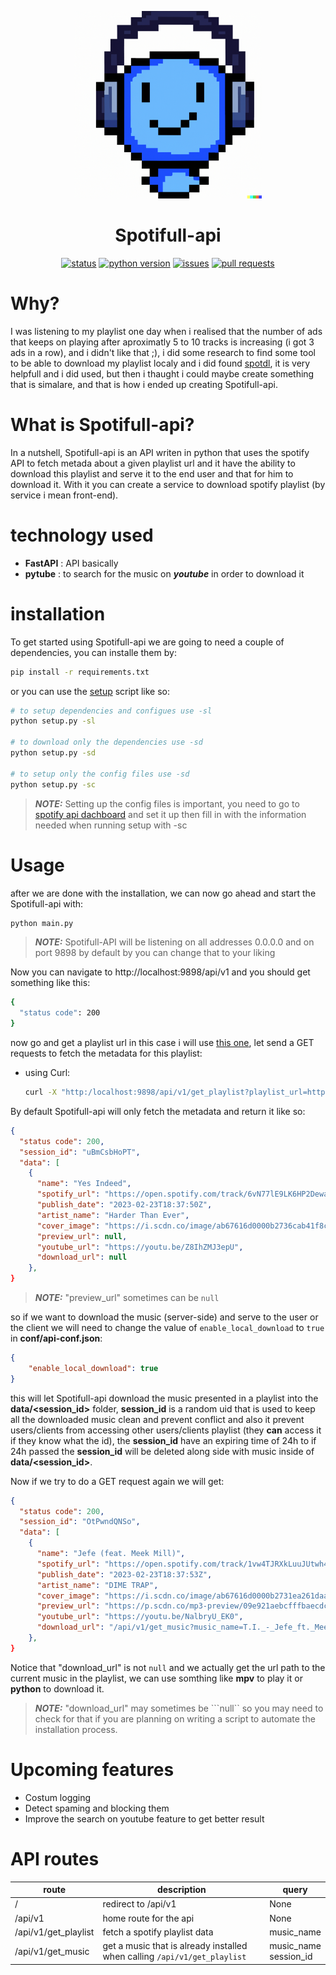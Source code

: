 <p align="center">
  <img src="https://github.com/0RaMsY0/Spotifull-api/blob/main/assets/images/spotifull_logo.png?raw=true" alt="Spotifull-api", width=300>
</p>

<div align="center">
   
  <p><h1>Spotifull-api</h1></p>

  <a href="">![status](https://img.shields.io/badge/status-development-red)</a>
  <a href="">![python version](https://img.shields.io/badge/python-%3E%3D%203.10-green)</a>
  <a href="">![issues](https://badges.hiptest.com:/bitbucket/issues/0RaMsY0/Spotifull-api?label=issues&style=plastic)</a>
  <a href="">![pull requests](https://img.shields.io/bitbucket/pr/0RaMsY0/Spotifull-api?color=red&style=plastic)</a>

</div>

# Why?

I was listening to my playlist one day when i realised that the number of ads that keeps on playing after aproximatly 5 to 10 tracks is increasing (i got 3 ads in a row), and i didn't like that ;), i did some research to find some tool to be able to download my playlist localy and i did found [spotdl](https://github.com/spotDL/spotify-downloader), it is very helpfull and i did used, but then i thaught i could maybe create something that is simalare, and that is how i ended up creating Spotifull-api.

# What is Spotifull-api?

In a nutshell, Spotifull-api is an API writen in python that uses the spotify API to fetch metada about a given playlist url and it have the ability to download this playlist and serve it to the end user and that for him to download it. With it you can create a service to download spotify playlist (by service i mean front-end).

# technology used

- **FastAPI** : API basically
- **pytube** : to search for the music on ***youtube*** in order to download it

# installation

To get started using Spotifull-api we are going to need a couple of dependencies, you can installe them by:
```bash
pip install -r requirements.txt
``` 
or you can use the [setup](https://github.com/0RaMsY0/Spotifull-api/blob/main/setup.py) script like so:
```bash
# to setup dependencies and configues use -sl
python setup.py -sl

# to download only the dependencies use -sd
python setup.py -sd

# to setup only the config files use -sd
python setup.py -sc
```

> **_NOTE:_**  Setting up the config files is important, you need to go to [spotify api dachboard](https://developer.spotify.com/dashboard/) and set it up then fill in with the information needed when running setup with -sc

# Usage

after we are done with the installation, we can now go ahead and start the Spotifull-api with:
```python
python main.py
```
> **_NOTE:_** Spotifull-API will be listening on all addresses 0.0.0.0 and on port 9898 by default by you can change that to your liking

Now you can navigate to http://localhost:9898/api/v1 and you should get something like this:
```bash
{
  "status code": 200
}
```

now go and get a playlist url in this case i will use [this one](https://open.spotify.com/playlist/7xmz5rpR2bSstByjr3vDId?si=6f910808f056436e), let send a GET requests to fetch the metadata for this playlist:
* using Curl:
    ```bash
    curl -X "http:/localhost:9898/api/v1/get_playlist?playlist_url=https://open.spotify.com/playlist/7xmz5rpR2bSstByjr3vDId?si=6f910808f056436e"
    ```
By default Spotifull-api will only fetch the metadata and return it like so:
```json
{
  "status code": 200,
  "session_id": "uBmCsbHoPT",
  "data": [
    {
      "name": "Yes Indeed",
      "spotify_url": "https://open.spotify.com/track/6vN77lE9LK6HP2DewaN6HZ",
      "publish_date": "2023-02-23T18:37:50Z",
      "artist_name": "Harder Than Ever",
      "cover_image": "https://i.scdn.co/image/ab67616d0000b2736cab41f8c84d6164976400d4",
      "preview_url": null,
      "youtube_url": "https://youtu.be/Z8IhZMJ3epU",
      "download_url": null
    },
}

```
> **_NOTE:_** "preview_url" sometimes can be ```null```

so if we want to download the music (server-side) and serve to the user or the client we will need to change the value of ```enable_local_download``` to ```true``` in **conf/api-conf.json**:
```json
{
    "enable_local_download": true
}
```
this will let Spotifull-api download the music presented in a playlist into the **data/<session_id>** folder, **session_id** is a random uid that is used to keep all the downloaded music clean and prevent conflict and also it prevent users/clients from accessing other users/clients playlist (they **can** access it if they know what the id), the **session_id** have an expiring time of 24h to if 24h passed the **session_id** will be deleted along side with music inside of **data/<session_id>**.

Now if we try to do a GET request again we will get:
```json
{
  "status code": 200,
  "session_id": "OtPwndQNSo",
  "data": [
    {
      "name": "Jefe (feat. Meek Mill)",
      "spotify_url": "https://open.spotify.com/track/1vw4TJRXkLuuJUtwh4UbYD",
      "publish_date": "2023-02-23T18:37:53Z",
      "artist_name": "DIME TRAP",
      "cover_image": "https://i.scdn.co/image/ab67616d0000b2731ea261daa852a6c5c465dff3",
      "preview_url": "https://p.scdn.co/mp3-preview/09e921aebcfffbaecdc9a2b17263a2b5d03fc3ed?cid=9eb1d0fd5b6f4b1d9a99da39da3879e6",
      "youtube_url": "https://youtu.be/NalbryU_EK0",
      "download_url": "/api/v1/get_music?music_name=T.I._-_Jefe_ft._Meek_Mill.mp3&session_id=OtPwndQNSo"
    },
}
```
Notice that "download_url" is not ```null``` and we actually get the url path to the current music in the playlist, we can use somthing like **mpv** to play it or **python** to download it.
> **_NOTE:_** "download_url" may sometimes be ```null`` so you may need to check for that if you are planning on writing a script to automate the installation process.


# Upcoming features

* Costum logging
* Detect spaming and blocking them
* Improve the search on youtube feature to get better result

# API routes

|  route  |  description  |  query  |
|---------|---------------|---------|
|  /      | redirect to /api/v1 | None |
| /api/v1 | home route for the api | None |
| /api/v1/get_playlist | fetch a spotify playlist data | music_name |
| /api/v1/get_music | get a music that is already installed when calling ```/api/v1/get_playlist``` | music_name<br>session_id|

